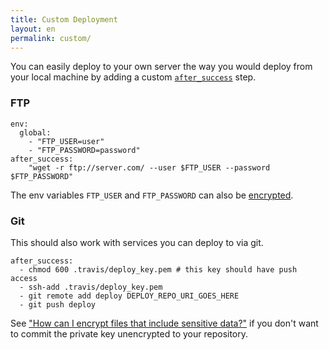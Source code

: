 ```yaml
---
title: Custom Deployment
layout: en
permalink: custom/
---
```


You can easily deploy to your own server the way you would deploy from your local machine by adding a custom [`after_success`](http://localhost:4000/docs/user/build-configuration/#Define-custom-build-lifecycle-commands) step.

### FTP

    env:
      global:
        - "FTP_USER=user"
        - "FTP_PASSWORD=password"
    after_success:
        "wget -r ftp://server.com/ --user $FTP_USER --password $FTP_PASSWORD"

The env variables `FTP_USER` and `FTP_PASSWORD` can also be [encrypted](http://localhost:4000/docs/user/encryption-keys/).

### Git

This should also work with services you can deploy to via git.

    after_success:
      - chmod 600 .travis/deploy_key.pem # this key should have push access
      - ssh-add .travis/deploy_key.pem
      - git remote add deploy DEPLOY_REPO_URI_GOES_HERE
      - git push deploy

See ["How can I encrypt files that include sensitive data?"](/docs/user/travis-pro/#How-can-I-encrypt-files-that-include-sensitive-data%3F) if you don't want to commit the private key unencrypted to your repository.